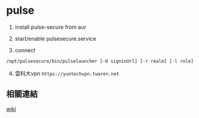 # pulse

1. install pulse-secure from aur

2. start/enable pulsesecure.service

3. connect

```bash
/opt/pulsesecure/bin/pulselauncher [-U signinUrl] [-r realm] [-l role] [-c cert] [-u username] [-p password]
```

4. 雲科大vpn `https://yuntechvpn.twaren.net`

## 相關連結

[wiki](https://wiki.archlinux.org/title/Pulse_Connect_Secure#Login_succeeds_but_Network_Connect_will_not_launch)